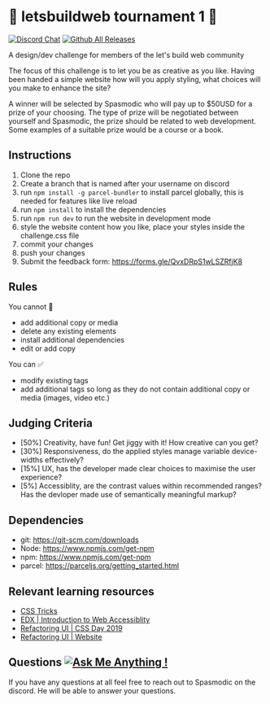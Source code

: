 #  :mega: letsbuildweb tournament 1 :mega:
[![Discord Chat](https://img.shields.io/badge/LetsBuildWeb2020-Come%20join%20our%20discord%20server!-brightgreen)](https://discord.gg/FgEJkgvU) [![Github All Releases](https://img.shields.io/github/downloads/Spasmochi/letsbuildweb_tournament_1/total.svg)]() 

A design/dev challenge for members of the let's build web community

The focus of this challenge is to let you be as creative as you like. Having been handed a simple website how will you apply styling, what choices will you make to enhance the site?

A winner will be selected by Spasmodic who will pay up to $50USD for a prize of your choosing. The type of prize will be negotiated between yourself and Spasmodic, the prize should be related to web development. Some examples of a suitable prize would be a course or a book.

## Instructions

1. Clone the repo
2. Create a branch that is named after your username on discord
3. run `npm install -g parcel-bundler` to install parcel globally, this is needed for features like live reload
4. run `npm install` to install the dependencies
5. run `npm run dev` to run the website in development mode
6. style the website content how you like, place your styles inside the challenge.css file
7. commit your changes
8. push your changes
9. Submit the feedback form: https://forms.gle/QvxDRpS1wLSZRfjK8

## Rules

You cannot :no_entry_sign:
- add additional copy or media 
- delete any existing elements
- install additional dependencies
- edit or add copy


You can  :white_check_mark:
- modify existing tags
- add additional tags so long as they do not contain additional copy or media (images, video etc.)

## Judging Criteria
- [50%] Creativity, have fun! Get jiggy with it! How creative can you get?
- [30%] Responsiveness, do the applied styles manage variable device-widths effectively?
- [15%] UX, has the developer made clear choices to maximise the user experience?
- [5%] Accessiblity, are the contrast values within recommended ranges? Has the devloper made use of semantically meaningful markup?

## Dependencies
- git: https://git-scm.com/downloads
- Node: https://www.npmjs.com/get-npm
- npm: https://www.npmjs.com/get-npm
- parcel: https://parceljs.org/getting_started.html

## Relevant learning resources
- [CSS Tricks](https://css-tricks.com)
- [EDX | Introduction to Web Accessiblity](https://www.edx.org/course/web-accessibility-introduction)
- [Refactoring UI | CSS Day 2019](https://www.youtube.com/watch?v=7Z9rrryIOC4&feature=youtu.be)
- [Refactoring UI | Website](https://refactoringui.com/)

## Questions [![Ask Me Anything !](https://img.shields.io/badge/Ask%20me-anything-1abc9c.svg)](https://GitHub.com/Spasmochi/)
If you have any questions at all feel free to reach out to Spasmodic on the discord. He will be able to answer your questions.
